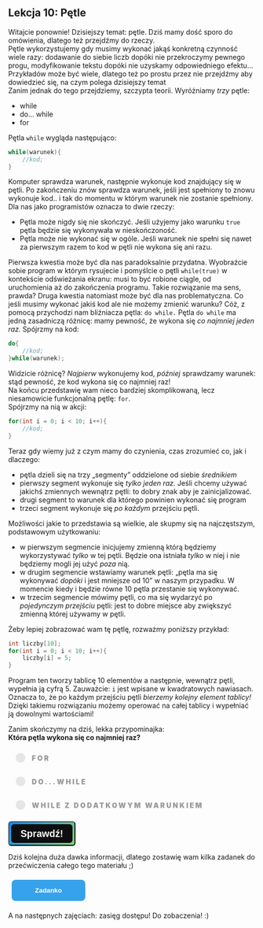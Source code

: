<style>
.rad-label {
  display: flex;
  align-items: center;

  border-radius: 100px;
  padding: 10px 16px;
  margin: 10px 0;

  cursor: pointer;
  transition: .3s;
}

.rad-label:hover,
.rad-label:focus-within {
  background: hsla(0, 0%, 80%, .14);
}

.rad-input {
  position: absolute;
  visibility: hidden;
  width: 1px;
  height: 1px;
  opacity: 0;
  z-index: -1;
}

.rad-design {
  width: 18px;
  height: 18px;
  border-radius: 80px;

  background: linear-gradient(to right bottom, hsl(154, 97%, 62%), hsl(225, 97%, 62%));
  position: relative;
}

.rad-design::before {
  content: '';

  display: inline-block;
  width: inherit;
  height: inherit;
  border-radius: inherit;

  background: hsl(0, 0%, 90%);
  transform: scale(1.1);
  transition: .3s;
}

.rad-input:checked+.rad-design::before {
  transform: scale(0);
}

.rad-text {
  color: hsl(0, 0%, 60%);
  margin-left: 14px;
  letter-spacing: 3px;
  text-transform: uppercase;
  font-size: 14px;
  font-weight: 900;

  transition: .3s;
}

.rad-input:checked~.rad-text {
  color: hsl(0, 0%, 40%);
}

.btn {
  background-image: linear-gradient(135deg, #008aff, #86d472);
  border-radius: 6px;
  box-sizing: border-box;
  color: #ffffff;
  display: block;
  height: 50px;
  font-size: 1.4em;
  font-weight: 600;
  padding: 4px;
  position: relative;
  text-decoration: none;
  width: 7em;
  z-index: 2;
}

.btn:hover {
  color: #fff;
}

.btn .btnspan {
  align-items: center;
  background: #0e0e10;
  border-radius: 6px;
  display: flex;
  justify-content: center;
  height: 100%;
  transition: background 0.5s ease;
  width: 100%;
}

.btn:hover .btnspan {
  background: transparent;
}

.exercise {
	position: relative;
	max-width: 30em;
	
	background-color: #fff;
	padding: 1.125em 1.5em;
	font-size: 1.25em;
	border-radius: 1rem;
  box-shadow:	0 0.125rem 0.5rem rgba(0, 0, 0, .3), 0 0.0625rem 0.125rem rgba(0, 0, 0, .2);
}

.exercise::before {
	content: '';
	position: absolute;
	width: 0;
	height: 0;
	bottom: 100%;
	left: 1.5em; 
	border: .75rem solid transparent;
	border-top: none;

	border-bottom-color: #fff;
	filter: drop-shadow(0 -0.0625rem 0.0625rem rgba(0, 0, 0, .1));
}

.exerciseButton {
  border: 0;
  text-align: center;
  display: inline-block;
  padding: 14px;
  width: 150px;
  margin: 7px;
  color: #ffffff;
  background-color: #36a2eb;
  border-radius: 8px;
  font-family: "proxima-nova-soft", sans-serif;
  font-weight: 600;
  text-decoration: none;
  transition: box-shadow 200ms ease-out;
}
</style>

<h2>Lekcja 10: Pętle</h2>

Witajcie ponownie! Dzisiejszy temat: pętle. Dziś mamy dość sporo do omówienia, dlatego też przejdźmy do rzeczy.<br/>
Pętle wykorzystujemy gdy musimy wykonać jakąś konkretną czynność wiele razy: dodawanie do siebie liczb dopóki nie przekroczymy pewnego progu, modyfikowanie tekstu dopóki nie uzyskamy odpowiedniego efektu… Przykładów może być wiele, dlatego też po prostu przez nie przejdźmy aby dowiedzieć się, na czym polega dzisiejszy temat<br/>
Zanim jednak do tego przejdziemy, szczypta teorii. Wyróżniamy *trzy* pętle:
- while
- do… while
- for

Pętla ```while``` wygląda następująco:

```c
while(warunek){
	//kod;
}
```

Komputer sprawdza warunek, następnie wykonuje kod znajdujący się w pętli. Po zakończeniu znów sprawdza warunek, jeśli jest spełniony to znowu wykonuje kod.. i tak do momentu w którym warunek nie zostanie spełniony.
Dla nas jako programistów oznacza to dwie rzeczy:
- Pętla może nigdy się nie skończyć. Jeśli użyjemy jako warunku ```true``` pętla będzie się wykonywała w nieskończoność.
- Pętla może nie wykonać się w ogóle. Jeśli warunek nie spełni się nawet za pierwszym razem to kod w pętli nie wykona się ani razu.

Pierwsza kwestia może być dla nas paradoksalnie przydatna. Wyobraźcie sobie program w którym rysujecie i pomyślcie o pętli ```while(true)``` w kontekście odświeżania ekranu: musi to być robione ciągle, od uruchomienia aż do zakończenia programu. Takie rozwiązanie ma sens, prawda?
Druga kwestia natomiast może być dla nas problematyczna. Co jeśli musimy wykonać jakiś kod ale nie możemy zmienić warunku? Cóż, z pomocą przychodzi nam bliźniacza pętla: ```do while.```
Pętla ```do while``` ma jedną zasadniczą różnicę: mamy pewność, że wykona się *co najmniej jeden raz.* Spójrzmy na kod:

```c
do{
	//kod;
}while(warunek);
```

Widzicie różnicę? *Najpierw* wykonujemy kod, *później* sprawdzamy warunek: stąd pewność, że kod wykona się co najmniej raz!<br/> 
Na końcu przedstawię wam nieco bardziej skomplikowaną, lecz niesamowicie funkcjonalną pętlę: ```for```.<br/>
Spójrzmy na nią w akcji:

```c
for(int i = 0; i < 10; i++){
	//kod;
}
```
Teraz gdy wiemy już z czym mamy do czynienia, czas zrozumieć co, jak i dlaczego:
- pętla dzieli się na trzy „segmenty” oddzielone od siebie *średnikiem*
- pierwszy segment wykonuje się *tylko jeden raz.* Jeśli chcemy używać jakichś zmiennych wewnątrz pętli: to dobry znak aby je zainicjalizować.
- drugi segment to warunek dla którego powinien wykonać się program
- trzeci segment wykonuje się *po każdym* przejściu pętli.

Możliwości jakie to przedstawia są wielkie, ale skupmy się na najczęstszym, podstawowym użytkowaniu:

- w pierwszym segmencie inicjujemy zmienną którą będziemy wykorzystywać *tylko* w tej pętli. Będzie ona istniała *tylko* w niej i nie będziemy mogli jej użyć *poza* nią.
- w drugim segmencie wstawiamy warunek pętli: „pętla ma się wykonywać *dopóki* i jest mniejsze od 10” w naszym przypadku. W momencie kiedy i będzie równe 10 pętla przestanie się wykonywać.
- w trzecim segmencie mówimy pętli, co ma się wydarzyć po *pojedynczym przejściu* pętli: jest to dobre miejsce aby zwiększyć zmienną której używamy w pętli.

Żeby lepiej zobrazować wam tę pętlę, rozważmy poniższy przykład:

```c
int liczby[10];
for(int i = 0; i < 10; i++){
	liczby[i] = 5;
}
```

Program ten tworzy tablicę 10 elementów a następnie, wewnątrz pętli, wypełnia ją cyfrą 5. Zauważcie: ```i``` jest wpisane w kwadratowych nawiasach. Oznacza to, że po każdym przejściu pętli *bierzemy kolejny element tablicy!* Dzięki takiemu rozwiązaniu możemy operować na całej tablicy i wypełniać ją dowolnymi wartościami!<br/>

Zanim skończymy na dziś, lekka przypominajka:<br/>
**Która pętla wykona się co najmniej raz?**
<form> 
<label class="rad-label">
<input type="radio" class="rad-input" name="fav_language" value="HTML" id="op1">
<div class="rad-design"></div>
<div class="rad-text">for</div>
</label>

<label class="rad-label">
<input type="radio" class="rad-input" name="fav_language" value="HTML" id="op2">
<div class="rad-design"></div>
<div class="rad-text">do...while</div>
</label>

<form> 
<label class="rad-label">
<input type="radio" class="rad-input" name="fav_language" value="HTML" id="op3">
<div class="rad-design"></div>
<div class="rad-text">while z dodatkowym warunkiem</div>
</label>

</form>

<button id="baton" class="btn" onclick = "
if(document.getElementById('op1').checked || document.getElementById('op2').checked || document.getElementById('op3').checked){
	if(document.getElementById('op1').checked){
		document.getElementById('answer').innerHTML = 'Niestety nie: dla przykładu dla ustawienia warunku na false pętla nie wykona się ani razu.';
		document.getElementById('answer').style='display:block;';
		}
	else if(document.getElementById('op2').checked){
		document.getElementById('answer').innerHTML = 'Dokładnie tak, brawo!';
		document.getElementById('answer').style='display:block;';
	}
	else{
		document.getElementById('answer').innerHTML = 'Nie do końca; przy while warunek na samym początku może nie przejść testu logicznego i pętla nie zostanie wykonana';
		document.getElementById('answer').style='display:block;';
	}
}
"><span class="btnspan">Sprawdź!</span></button>

<p id="answer" class="exercise" style="display:none;"></p>

Dziś kolejna duża dawka informacji, dlatego zostawię wam kilka zadanek do przećwiczenia całego tego materiału ;)

<button onclick="if (document.getElementById('exercises').style.display === 'none') {document.getElementById('exercises').style.display = 'block';} else {document.getElementById('exercises').style.display = 'none';}" class="exerciseButton">Zadanko</button>

<div id="exercises" style="display: none" class="exercise">
1.<br/>
  Napiszcie program, który wypisuje sumę 10 pierwszych liczb naturalnych.<br/>
2.<br/>
  Napiszcie program, który wypisuje wszystkie cyfry naturalne *aż do wybranej liczby,* a następnie podaje sumę tych liczb.<br/>
*3.<br/>
  Napiszcie program, który oblicza silnię podanej liczby.
</div>

A na następnych zajęciach: zasięg dostępu! Do zobaczenia! :)
